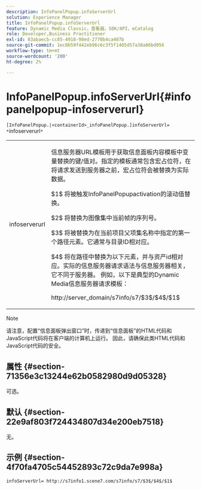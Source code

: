 ```yaml
---
description: InfoPanelPopup.infoServerUrl
solution: Experience Manager
title: InfoPanelPopup.infoServerUrl
feature: Dynamic Media Classic，查看器，SDK/API，eCatalog
role: Developer,Business Practitioner
exl-id: 83abaecb-cc85-4918-98ed-2770b4ca407b
source-git-commit: 1ec8b59f442eb96c6c3f5f1405d57a38a86bd056
workflow-type: tm+mt
source-wordcount: '200'
ht-degree: 2%

---
```


# InfoPanelPopup.infoServerUrl{#infopanelpopup-infoserverurl}

`[InfoPanelPopup.|<containerId>_infoPanelPopup.]infoServerUrl= *`infoserverurl`*`

<table id="table_9A6258D9B0DA4A29AA8A6C9BBCFE3662"> 
 <tbody> 
  <tr> 
   <td> <p> <span class="codeph"><span class="varname"> infoserverurl</span></span> </p> </td> 
   <td> <p>信息服务器URL模板用于获取信息面板内容模板中变量替换的键/值对。指定的模板通常包含宏占位符，在将请求发送到服务器之前，宏占位符会被替换为实际数据。 </p> <p><span class="codeph"> $1$</span> 将被触发InfoPanelPopupactivation的滚动值替 <span class="codeph"> </span> 换。 </p> <p><span class="codeph"> $2$</span> 将替换为图像集中当前帧的序列号。 </p> <p><span class="codeph"> $3$</span> 将被替换为在当前项目父项集名称中指定的第一个路径元素。它通常与目录ID相对应。 </p> <p><span class="codeph"> $4$</span> 将在路径中替换为以下元素，并与资产id相对应。实际的信息服务器请求语法与信息服务器相关，它不同于服务器。 例如，以下是典型的Dynamic Media信息服务器请求模板： </p> <p><span class="codeph"> http://server_domain/s7info/s7/$3$/$4$/$1$</span> </p> </td> 
  </tr> 
 </tbody> 
</table>

>[!NOTE]
>
>请注意，配置“信息面板弹出窗口”时，传递到“信息面板”的HTML代码和JavaScript代码将在客户端的计算机上运行。 因此，请确保此类HTML代码和JavaScript代码的安全。

## 属性 {#section-71356e3c13244e62b0582980d9d05328}

可选。

## 默认 {#section-22e9af803f724434807d34e200eb7518}

无。

## 示例 {#section-4f70fa4705c54452893c72c9da7e998a}

`infoServerUrl= http://s7info1.scene7.com/s7info/s7/$3$/$4$/$1$`
